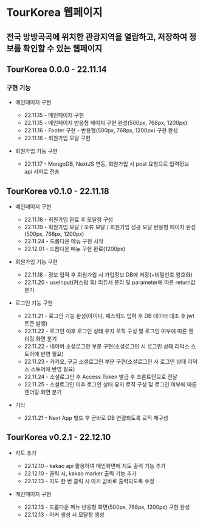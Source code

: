 # TourKorea 웹페이지

## 전국 방방곡곡에 위치한 관광지역을 열람하고, 저장하여 정보를 확인할 수 있는 웹페이지

## TourKorea 0.0.0 - 22.11.14
### 구현 기능
+ 메인페이지 구현
    + 22.11.15 - 메인페이지 구현
    + 22.11.15 - 메인페이지 반응형 페이지 구현 완성(500px, 768px, 1200px)
    + 22.11.16 - Footer 구현 - 반응형(500px, 768px, 1200px) 구현 완성
    + 22.11.16 - 회원가입 모달 구현

+ 회원가입 기능 구현
    + 22.11.17 - MongoDB, NextJS 연동, 회원가입 시 post 요청으로 입력정보 api 서버로 전송

## TourKorea v0.1.0 - 22.11.18
+ 메인페이지 구현
    + 22.11.18 - 회원가입 완료 후 모달창 구성
    + 22.11.19 - 회원가입 모달 / 오류 모달 / 회원가입 성공 모달 반응형 페이지 완성(500px, 768px, 1200px)
    + 22.11.24 - 드롭다운 메뉴 구현 시작
    + 22.12.01 - 드롭다운 메뉴 구현 완료(1200px)

+ 회원가입 기능 구현
    + 22.11.18 - 정보 입력 후 회원가입 시 가입정보 DB에 저장(+비밀번호 암호화)
    + 22.11.20 - useInput(커스텀 훅) 리듀서 분리 및 parameter에 따른 return값 분기

+ 로그인 기능 구현
    + 22.11.21 - 로그인 기능 완성(아이디, 패스워드 입력 후 DB 데이터 대조 후 jwt 토큰 발행)
    + 22.11.22 - 로그인 이후 로그인 상태 유지 로직 구성 및 로그인 여부에 따른 렌더링 화면 분기
    + 22.11.22 - 네이버 소셜로그인 부분 구현(소셜로그인 시 로그인 상태 리덕스 스토어에 반영 필요)
    + 22.11.23 - 카카오, 구글 소셜로그인 부분 구현(소셜로그인 시 로그인 상태 리덕스 스토어에 반영 필요)
    + 22.11.24 - 소셜로그인 후 Access Token 발급 후 프론트단으로 전달
    + 22.11.25 - 소셜로그인 이후 로그인 상태 유지 로직 구성 및 로그인 여부에 따른 렌더링 화면 분기

+ 기타
    + 22.11.21 - Next App 빌드 후 곧바로 DB 연결되도록 로직 재구성

## TourKorea v0.2.1 - 22.12.10
+ 지도 추가
    + 22.12.10 - kakao api 활용하여 메인화면에 지도 출력 기능 추가
    + 22.12.10 - 클릭 시, kakao marker 출력 기능 추가
    + 22.12.13 - 지도 한 번 클릭 시 마커 곧바로 출력되도록 수정

+ 메인페이지 구현
    + 22.12.13 - 드롭다운 메뉴 반응형 화면(500px, 768px, 1200px) 구현 완성
    + 22.12.13 - 마커 생성 시 모달창 생성
